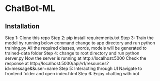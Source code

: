 # ChatBot-ML

Installation
---------------------------
Step 1: Clone this repo
Step 2: pip install requirements.txt
Step 3: Train the model by running below command
        change to app directory and run 
        python training.py
        All the required classes, words, models will be generated to trained-data folder
Step 4: change to root directory and run
        python server.py
        Now the server is running at http://localhost:5000
        Check the response at http://localhost:5000/api/v1/resources?id=message&&user=name
Step 5: Interacting through UI
        Navigate to frontend folder and open index.html
Step 6: Enjoy chatting with bot
